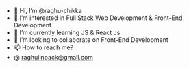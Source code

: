 - 👋 Hi, I’m @raghu-chikka
- 👀 I’m interested in Full Stack Web Development & Front-End Development
- 🌱 I’m currently learning JS & React Js
- 💞️ I’m looking to collaborate on Front-End Development
- 📫 How to reach me?
- @ raghulinpack@gmail.com

<!---
raghu-chikka/raghu-chikka is a ✨ special ✨ repository because its `README.md` (this file) appears on your GitHub profile.
You can click the Preview link to take a look at your changes.
--->
